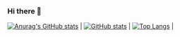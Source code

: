 ### Hi there 👋

<!--
**skynate22/skynate22** is a ✨ _special_ ✨ repository because its `README.md` (this file) appears on your GitHub profile.

Here are some ideas to get you started:

- 🔭 I’m currently working on ...
- 🌱 I’m currently learning ...
- 💬 Ask me about ...
- 📫 How to reach me: ...
- 😄 Pronouns: ...
- ⚡ Fun fact: ...
-->
[![Anurag's GitHub stats](https://github-readme-stats.vercel.app/api?username=skynate22&theme=green)](https://github.com/anuraghazra/github-readme-stats)
| [![GitHub stats](https://github-readme-stats.vercel.app/api?username=skynate22)](https://github.com/anuraghazra/github-readme-stats) | [![Top Langs](https://github-readme-stats.vercel.app/api/top-langs/?username=sun5066&layout=compact)](https://github.com/anuraghazra/github-readme-stats) |
